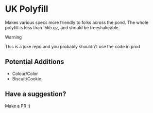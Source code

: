 # UK Polyfill

Makes various specs more friendly to folks across the pond. The whole polyfill is less than .5kb gz, and should be treeshakeable.

>[!WARNING]
>This is a joke repo and you probably shouldn't use the code in prod

## Potential Additions

- Colour/Color
- Biscuit/Cookie


## Have a suggestion?

Make a PR :)